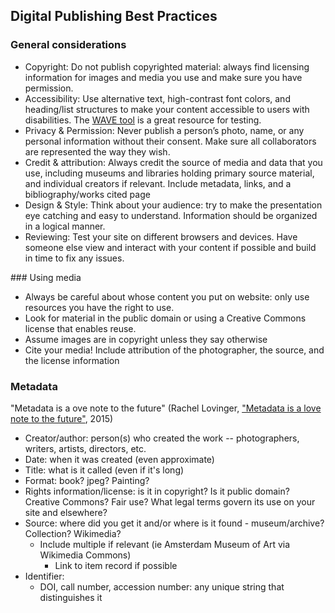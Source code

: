 ## Digital Publishing Best Practices

### General considerations

- Copyright​: Do not publish copyrighted material: always find licensing information for images and media you use and make sure you have permission. 
- Accessibility​: Use alternative text, high-contrast font colors, and heading/list structures to make your content accessible to users with disabilities. The [WAVE tool](https://wave.webaim.org/) is a great resource for testing.
- Privacy & Permission​: Never publish a person’s photo, name, or any personal information without  their consent. Make sure all collaborators are represented the way they wish.​
- Credit & attribution​: Always credit the source of media and data that you use, including museums and libraries holding primary source material, and individual creators if relevant. Include metadata, links, and a bibliography/works cited page
- Design & Style​: Think about your audience: try to make the presentation  eye catching and easy to understand. Information should be organized in a logical manner.​
- Reviewing​: Test your site on different browsers and devices. Have someone else view and interact with your content if possible and build in time to fix any issues.​

​### Using media

- Always be careful about whose content you put on website: only use resources you have the right to use.​
- Look for material in the public domain or using a Creative Commons license that enables reuse. ​
- Assume images are in copyright unless they say otherwise
- Cite your media! Include attribution of the photographer, the source, and the license information​

### Metadata

"Metadata is a ove note to the future" (Rachel Lovinger, ["Metadata is a love note to the future"](https://www.slideshare.net/slideshow/metadata-is-a-love-note-to-the-future/48531570), 2015)

- Creator/author: person(s) who created the work -- photographers, writers, artists, directors, etc.
- Date: when it was created (even approximate)
- Title: what is it called (even if it's long)
- Format: book? jpeg? Painting?
- Rights information/license: is it in copyright? Is it public domain? Creative Commons? Fair use? What legal terms govern its use on your site and elsewhere?
- Source: where did you get it and/or where is it found - museum/archive? Collection? Wikimedia? 
  - Include multiple if relevant (ie Amsterdam Museum of Art via Wikimedia Commons)
    - Link to item record if possible
- Identifier: 
  - DOI, call number, accession number: any unique string that distinguishes it